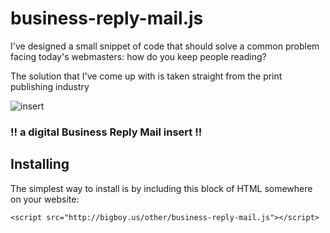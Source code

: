 business-reply-mail.js
===================

I've designed a small snippet of code that should solve a common problem facing today's webmasters: how do you keep people reading?

The solution that I've come up with is taken straight from the print publishing industry

![insert](https://raw.github.com/saranrapjs/business-reply-mail.js/master/businessreply.jpg)

### !! a digital Business Reply Mail insert !!

## Installing

The simplest way to install is by including this block of HTML somewhere on your website:

```
<script src="http://bigboy.us/other/business-reply-mail.js"></script>
```

